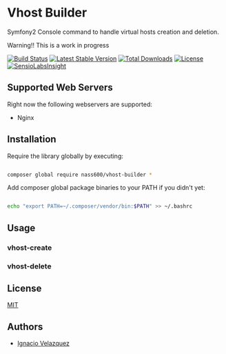 # Vhost Builder #

Symfony2 Console command to handle virtual hosts creation and deletion.

Warning!! This is a work in progress

[![Build Status](https://api.travis-ci.org/nass600/vhost-builder.svg?branch=master)](https://travis-ci.org/nass600/vhost-builder)
[![Latest Stable Version](https://poser.pugx.org/nass600/vhost-builder/v/stable.png)](https://packagist.org/packages/nass600/vhost-builder)
[![Total Downloads](https://poser.pugx.org/nass600/vhost-builder/downloads.png)](https://packagist.org/packages/nass600/vhost-builder)
[![License](https://poser.pugx.org/nass600/vhost-builder/license.svg)](https://packagist.org/packages/nass600/vhost-builder)
[![SensioLabsInsight](https://insight.sensiolabs.com/projects/2d92548d-2c86-4677-87de-0ec33c1670bb/mini.png)](https://insight.sensiolabs.com/projects/2d92548d-2c86-4677-87de-0ec33c1670bb)

## Supported Web Servers ##

Right now the following webservers are supported:

+ Nginx


## Installation ##

Require the library globally by executing:

````bash

composer global require nass600/vhost-builder *

````

Add composer global package binaries to your PATH if you didn't yet:

````bash

echo "export PATH=~/.composer/vendor/bin:$PATH" >> ~/.bashrc

````

## Usage ##

### vhost-create ###


### vhost-delete ###


## License ##

[MIT](LICENSE)


## Authors ##

+ [Ignacio Velazquez](http://ignaciovelazquez.es)
